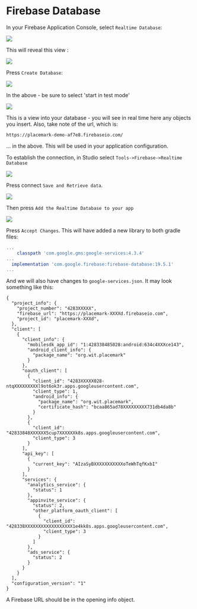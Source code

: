 # Firebase Database

In your Firebase Application Console, select `Realtime Database`:

![](img/40.png)

This will reveal this view :

![](img/41.png)

Press `Create Database`:

![](img/42.png)

In the above - be sure to select 'start in test mode'

![](img/43.png)


This is a view into your database - you will see in real time here any objects you insert. Also, take note of the url, which is:

~~~
https://placemark-demo-af7e8.firebaseio.com/
~~~

... in the above. This will be used in your application configuration. 

To establish the connection, in Studio select `Tools->Firebase->Realtime Database`

![](img/44.png)

Press connect `Save and Retrieve data`. 

![](img/45.png)

Then press `Add the Realtime Database to your app`

![](img/46.png)

Press `Accept Changes`. This will have added a new library to both gradle files:

~~~gradle
...
    classpath 'com.google.gms:google-services:4.3.4'
...
  implementation 'com.google.firebase:firebase-database:19.5.1'
...
~~~

And we will also have changes to `google-services.json`. It may look something like this:

~~~
{
  "project_info": {
    "project_number": "4283XXXXX",
    "firebase_url": "https://placemark-XXXXd.firebaseio.com",
    "project_id": "placemark-XXXd",
  },
  "client": [
    {
      "client_info": {
        "mobilesdk_app_id": "1:428338485028:android:634c4XXXce143",
        "android_client_info": {
          "package_name": "org.wit.placemark"
        }
      },
      "oauth_client": [
        {
          "client_id": "4283XXXXX028-ntqXXXXXXXXXl9ot6ok3r.apps.googleusercontent.com",
          "client_type": 1,
          "android_info": {
            "package_name": "org.wit.placemark",
            "certificate_hash": "bcaa865ad78XXXXXXXXX731db4da8b"
          }
        },
        {
          "client_id": "42833848XXXXXX5cup7XXXXXXk8s.apps.googleusercontent.com",
          "client_type": 3
        }
      ],
      "api_key": [
        {
          "current_key": "AIzaSyBXXXXXXXXXXXoTeWhTqfKxbI"
        }
      ],
      "services": {
        "analytics_service": {
          "status": 1
        },
        "appinvite_service": {
          "status": 2,
          "other_platform_oauth_client": [
            {
              "client_id": "428338XXXXXXXXXXXXXXXXXX1e4kk8s.apps.googleusercontent.com",
              "client_type": 3
            }
          ]
        },
        "ads_service": {
          "status": 2
        }
      }
    }
  ],
  "configuration_version": "1"
}
~~~

A Firebase URL should be in the opening info object.